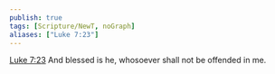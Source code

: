 ```yaml
---
publish: true
tags: [Scripture/NewT, noGraph]
aliases: ["Luke 7:23"]
---
```

[Luke 7:23](https://churchofjesuschrist.org/study/scriptures/nt/luke/7?lang=eng&id=p23#p23) And blessed is he, whosoever shall not be offended in me.
